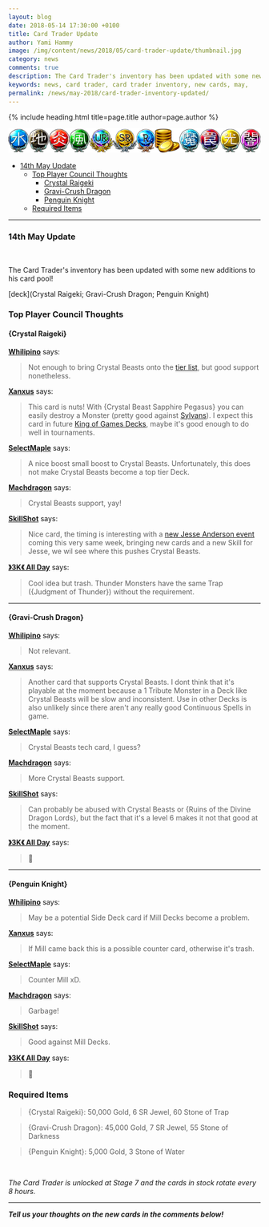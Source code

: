 ```yaml
---
layout: blog
date: 2018-05-14 17:30:00 +0100
title: Card Trader Update
author: Yami Hammy
image: /img/content/news/2018/05/card-trader-update/thumbnail.jpg
category: news
comments: true
description: The Card Trader's inventory has been updated with some new additions to his card pool. Check here for a review by the Top Player Council!
keywords: news, card trader, card trader inventory, new cards, may, 
permalink: /news/may-2018/card-trader-inventory-updated/
---
```


{% include heading.html title=page.title author=page.author %}

![banner](/img/content/global/card-trader-banner.png)

- [14th May Update](#14)
    - [Top Player Council Thoughts](#top-player-council-thoughts)
        - [Crystal Raigeki](#14a)
        - [Gravi-Crush Dragon](#14b)
        - [Penguin Knight](#14c)
    - [Required Items](#required-items)

---

<a name="14"></a>

### 14th May Update

<br>

The Card Trader's inventory has been updated with some new additions to his card pool!

[deck](Crystal Raigeki; Gravi-Crush Dragon; Penguin Knight)

### Top Player Council Thoughts

<a name="14a"></a>
#### {Crystal Raigeki}

**[Whilipino](/top-player-council/whilipino/)** says:

> Not enough to bring Crystal Beasts onto the [tier list](/tier-list/), but good support nonetheless.

**[Xanxus](/top-player-council/Xanxus/)** says:

> This card is nuts! With {Crystal Beast Sapphire Pegasus} you can easily destroy a Monster (pretty good against [Sylvans](/tier-list/deck-types/sylvans/)). I expect this card in future [King of Games Decks](/top-decks/), maybe it's good enough to do well in tournaments.

**[SelectMaple](/top-player-council/selectmaple/)** says:

> A nice boost small boost to Crystal Beasts. Unfortunately, this does not make Crystal Beasts become a top tier Deck. 

**[Machdragon](/top-player-council/Machdragon/)** says:

> Crystal Beasts support, yay!

**[SkillShot](/top-player-council/skillshot/)** says:

> Nice card, the timing is interesting with a [new Jesse Anderson event](/news/may-2018/in-game-updates/) coming this very same week, bringing new cards and a new Skill for Jesse, we wil see where this pushes Crystal Beasts.

**[》3K《 All Day](/top-player-council/3KAllDay/)** says:

> Cool idea but trash. Thunder Monsters have the same Trap ({Judgment of Thunder}) without the requirement.
 

---

<a name="14b"></a>
#### {Gravi-Crush Dragon}

**[Whilipino](/top-player-council/whilipino/)** says:

> Not relevant.

**[Xanxus](/top-player-council/Xanxus/)** says:

> Another card that supports Crystal Beasts. I dont think that it's playable at the moment because a 1 Tribute Monster in a Deck like Crystal Beasts will be slow and inconsistent. Use in other Decks is also unlikely since there aren't any really good Continuous Spells in game.

**[SelectMaple](/top-player-council/selectmaple/)** says:

> Crystal Beasts tech card, I guess?

**[Machdragon](/top-player-council/Machdragon/)** says:

> More Crystal Beasts support.

**[SkillShot](/top-player-council/skillshot/)** says:

> Can probably be abused with Crystal Beasts or {Ruins of the Divine Dragon Lords}, but the fact that it's a level 6 makes it not that good at the moment.

**[》3K《 All Day](/top-player-council/3KAllDay/)** says:

> 🚮

---

<a name="14c"></a>
#### {Penguin Knight}

**[Whilipino](/top-player-council/whilipino/)** says:

> May be a potential Side Deck card if Mill Decks become a problem.

**[Xanxus](/top-player-council/Xanxus/)** says:

> If Mill came back this is a possible counter card, otherwise it's trash.

**[SelectMaple](/top-player-council/selectmaple/)** says:

> Counter Mill xD.

**[Machdragon](/top-player-council/Machdragon/)** says:

> Garbage!

**[SkillShot](/top-player-council/skillshot/)** says:

> Good against Mill Decks.

**[》3K《 All Day](/top-player-council/3KAllDay/)** says:

> 🚮

### Required Items

> {Crystal Raigeki}: 50,000 Gold, 6 SR Jewel, 60 Stone of Trap

> {Gravi-Crush Dragon}: 45,000 Gold, 7 SR Jewel, 55 Stone of Darkness

> {Penguin Knight}: 5,000 Gold, 3 Stone of Water

<br>

*The Card Trader is unlocked at Stage 7 and the cards in stock rotate every 8 hours.*

---

***Tell us your thoughts on the new cards in the comments below!***